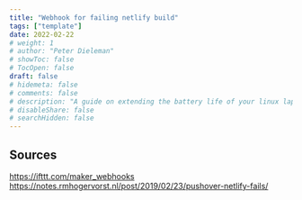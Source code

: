 ```yaml
---
title: "Webhook for failing netlify build"
tags: ["template"]
date: 2022-02-22
# weight: 1
# author: "Peter Dieleman"
# showToc: false
# TocOpen: false
draft: false
# hidemeta: false
# comments: false
# description: "A guide on extending the battery life of your linux laptop"
# disableShare: false
# searchHidden: false
---
```


## Sources

<https://ifttt.com/maker_webhooks>
<https://notes.rmhogervorst.nl/post/2019/02/23/pushover-netlify-fails/>
